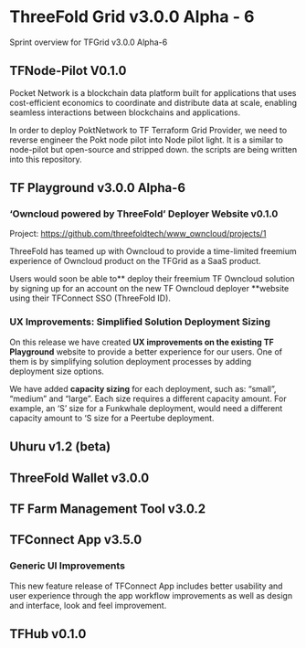 
# ThreeFold Grid v3.0.0 Alpha - 6

Sprint overview for TFGrid v3.0.0 Alpha-6


## TFNode-Pilot V0.1.0

Pocket Network is a blockchain data platform built for applications that uses cost-efficient economics to coordinate and distribute data at scale, enabling seamless interactions between blockchains and applications.

In order to deploy PoktNetwork to TF Terraform Grid Provider, we need to reverse engineer the Pokt node pilot into Node pilot light. It is a similar to node-pilot but open-source and stripped down. the scripts are being written into this repository.

## TF Playground v3.0.0 Alpha-6

### ‘Owncloud powered by ThreeFold’ Deployer Website v0.1.0

Project: https://github.com/threefoldtech/www_owncloud/projects/1

ThreeFold has teamed up with Owncloud to provide a time-limited freemium experience of Owncloud product on the TFGrid as a SaaS product.

Users would soon be able to** deploy their freemium TF Owncloud solution by signing up for an account on the new TF Owncloud deployer **website using their TFConnect SSO (ThreeFold ID).

### UX Improvements: Simplified Solution Deployment Sizing
On this release we have created **UX improvements on the existing TF Playground** website to provide a better experience for our users. One of them is by simplifying solution deployment processes by adding deployment size options.

We have added **capacity sizing** for each deployment, such as: “small”, “medium” and “large”. Each size requires a different capacity amount. For example, an ‘S’ size for a Funkwhale deployment, would need a different capacity amount to ‘S size for a Peertube deployment.

## Uhuru v1.2 (beta)



## ThreeFold Wallet v3.0.0



## TF Farm Management Tool v3.0.2


## TFConnect App v3.5.0

### Generic UI Improvements 
This new feature release of TFConnect App includes better usability and user experience through the app workflow improvements as well as design and interface, look and feel improvement.


## TFHub v0.1.0



